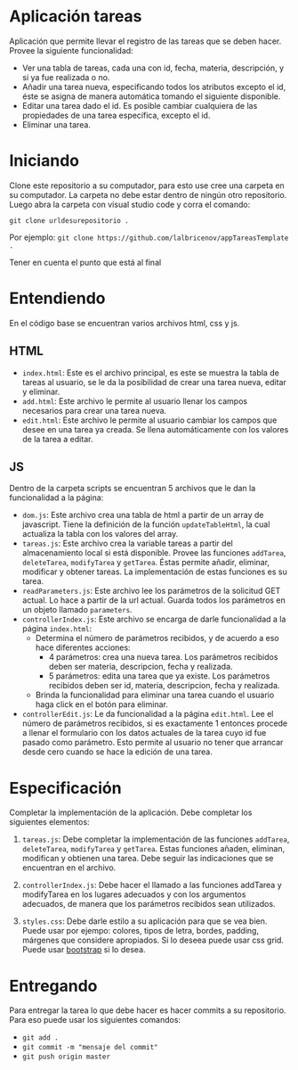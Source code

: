 # Aplicación tareas

Aplicación que permite llevar el registro de las tareas que se deben hacer. Provee la siguiente funcionalidad:

- Ver una tabla de tareas, cada una con id, fecha, materia, descripción, y si ya fue realizada o no.
- Añadir una tarea nueva, especificando todos los atributos excepto el id, éste se asigna de manera automática tomando el siguiente disponible.
- Editar una tarea dado el id. Es posible cambiar cualquiera de las propiedades de una tarea específica, excepto el id.
- Eliminar una tarea.

# Iniciando

Clone este repositorio a su computador, para esto use cree una carpeta en su computador. La carpeta no debe estar dentro de ningún otro repositorio. Luego abra la carpeta con visual studio code y corra el comando:

`git clone urldesurepositorio .`

Por ejemplo: `git clone https://github.com/lalbricenov/appTareasTemplate .`

Tener en cuenta el punto que está al final

# Entendiendo

En el código base se encuentran varios archivos html, css y js.

## HTML

- `index.html`: Este es el archivo principal, es este se muestra la tabla de tareas al usuario, se le da la posibilidad de crear una tarea nueva, editar y eliminar.
- `add.html`: Este archivo le permite al usuario llenar los campos necesarios para crear una tarea nueva.
- `edit.html`: Este archivo le permite al usuario cambiar los campos que desee en una tarea ya creada. Se llena automáticamente con los valores de la tarea a editar.

## JS

Dentro de la carpeta scripts se encuentran 5 archivos que le dan la funcionalidad a la página:

- `dom.js`: Este archivo crea una tabla de html a partir de un array de javascript. Tiene la definición de la función `updateTableHtml`, la cual actualiza la tabla con los valores del array.
- `tareas.js`: Este archivo crea la variable tareas a partir del almacenamiento local si está disponible. Provee las funciones `addTarea`, `deleteTarea`, `modifyTarea` y `getTarea`. Éstas permite añadir, eliminar, modificar y obtener tareas. La implementación de estas funciones es su tarea.
- `readParameters.js`: Este archivo lee los parámetros de la solicitud GET actual. Lo hace a partir de la url actual. Guarda todos los parámetros en un objeto llamado `parameters`.
- `controllerIndex.js`: Este archivo se encarga de darle funcionalidad a la página `index.html`:
  - Determina el número de parámetros recibidos, y de acuerdo a eso hace diferentes acciones:
    - 4 parámetros: crea una nueva tarea. Los parámetros recibidos deben ser materia, descripcion, fecha y realizada.
    - 5 parámetros: edita una tarea que ya existe. Los parámetros recibidos deben ser id, materia, descripcion, fecha y realizada.
  - Brinda la funcionalidad para eliminar una tarea cuando el usuario haga click en el botón para eliminar.
- `controllerEdit.js`: Le da funcionalidad a la página `edit.html`. Lee el número de parámetros recibidos, si es exactamente 1 entonces procede a llenar el formulario con los datos actuales de la tarea cuyo id fue pasado como parámetro. Esto permite al usuario no tener que arrancar desde cero cuando se hace la edición de una tarea.

# Especificación

Completar la implementación de la aplicación. Debe completar los siguientes elementos:

1. `tareas.js`: Debe completar la implementación de las funciones `addTarea`, `deleteTarea`, `modifyTarea` y `getTarea`. Estas funciones añaden, eliminan, modifican y obtienen una tarea. Debe seguir las indicaciones que se encuentran en el archivo.
2. `controllerIndex.js`: Debe hacer el llamado a las funciones addTarea y modifyTarea en los lugares adecuados y con los argumentos adecuados, de manera que los parámetros recibidos sean utilizados.

3. `styles.css`: Debe darle estilo a su aplicación para que se vea bien. Puede usar por ejempo: colores, tipos de letra, bordes, padding, márgenes que considere apropiados. Si lo deseea puede usar css grid. Puede usar [bootstrap](https://getbootstrap.com/) si lo desea.

# Entregando

Para entregar la tarea lo que debe hacer es hacer commits a su repositorio. Para eso puede usar los siguientes comandos:

- `git add .`
- `git commit -m "mensaje del commit"`
- `git push origin master`
